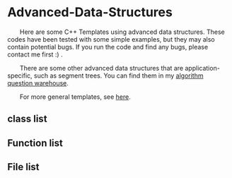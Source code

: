 # Advanced-Data-Structures
&emsp;&emsp;Here are some C++ Templates using advanced data structures. These codes have been tested with some simple examples, but they may also contain potential bugs. If you run the code and find any bugs, please contact me first :) .

&emsp;&emsp;There are some other advanced data structures that are application-specific, such as segment trees. You can find them in my [algorithm question warehouse]().

&emsp;&emsp;For more general templates, see [here](https://github.com/xx-luozi-xx/LZ_STL).


## class list

## Function list

## File list
